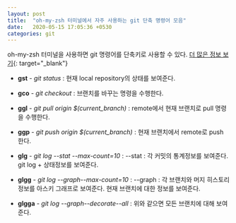 ```yaml
---
layout: post
title:  "oh-my-zsh 터미널에서 자주 사용하는 git 단축 명령어 모음"
date:   2020-05-15 17:05:36 +0530
categories: git 
---
```

oh-my-zsh 터미널을 사용하면 git 명령어를 단축키로 사용할 수 있다.  [더 많은 정보 보기](https://github.com/ohmyzsh/ohmyzsh/wiki/Cheatsheet){: target="_blank"}


* **gst** - *git status* : 현재 local repository의 상태를 보여준다.

* **gco** - *git checkout* : 브랜치를 바꾸는 명령을 수행한다.

* **ggl** - *git pull origin $(current_branch)* : remote에서 현재 브랜치로 pull 명령을 수행한다.

* **ggp** - *git push origin $(current_branch)* : 현재 브랜치에서 remote로 push 한다.

* **glg** - *git log --stat --max-count=10* : --stat : 각 커밋의 통계정보를 보여준다. git log + 상태정보를 보여준다.

* **glgg** - *git log --graph--max-count=10* : --graph : 각 브랜치와 머지 히스토리 정보를 아스키 그래프로 보여준다. 현재 브랜치에 대한 정보를 보여준다.

* **glgga** - *git log --graph--decorate--all* : 위와 같으면 모든 브랜치에 대해 보여준다.

